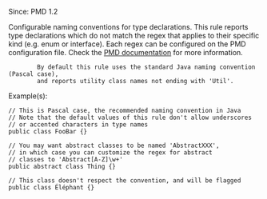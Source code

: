 Since: PMD 1.2

Configurable naming conventions for type declarations. This rule reports
            type declarations which do not match the regex that applies to their
            specific kind (e.g. enum or interface). Each regex can be configured on the PMD configuration file.
Check the [PMD documentation](https://pmd.github.io/pmd-6.36.0/pmd_rules_java_codestyle.html#classnamingconventions) for more information.

            By default this rule uses the standard Java naming convention (Pascal case),
            and reports utility class names not ending with 'Util'.

Example(s):
```
// This is Pascal case, the recommended naming convention in Java
// Note that the default values of this rule don't allow underscores
// or accented characters in type names
public class FooBar {}

// You may want abstract classes to be named 'AbstractXXX',
// in which case you can customize the regex for abstract
// classes to 'Abstract[A-Z]\w+'
public abstract class Thing {}

// This class doesn't respect the convention, and will be flagged
public class Éléphant {}
```
